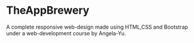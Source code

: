 # TheAppBrewery
A complete responsive web-design made using HTML,CSS and Bootstrap under a web-development course by Angela-Yu.
